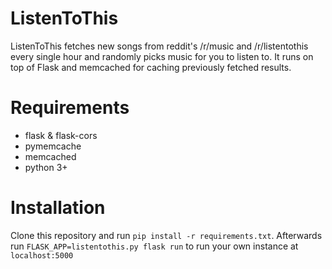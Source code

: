 # ListenToThis

ListenToThis fetches new songs from reddit's /r/music and /r/listentothis every single hour and randomly picks music for you to listen to.
It runs on top of Flask and memcached for caching previously fetched results.

# Requirements
- flask & flask-cors
- pymemcache
- memcached
- python 3+

# Installation
Clone this repository and run `pip install -r requirements.txt`. Afterwards run `FLASK_APP=listentothis.py flask run` to run your own instance at `localhost:5000`